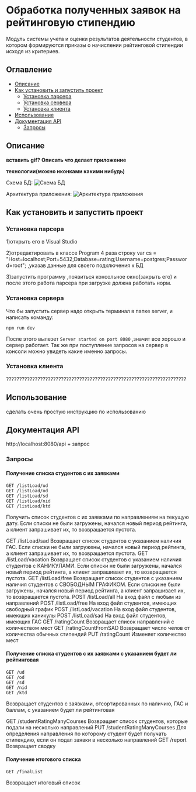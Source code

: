 # Обработка полученных заявок на рейтинговую стипендию
Модуль системы учета и оценки результатов деятельности студентов, в котором формируются приказы о начислении рейтинговой стипендии  исходя из критериев.

## Оглавление   
- [Описание](#Описание)
- [Как установить и запустить проект](#Установка)
    - [Установка парсера](#Парсер)
    - [Установка сервера](#Сервер)
    - [Установка клиента](#Клиент)
- [Использование](#Использование)
- [Документация API](#Документация_API)
    - [Запросы](#Запросы)

##  <a name="Описание"> Описание </a> 
**вставить gif?**
**Описать что делает приложение**

**технологии(можно иконками какими нибудь)**

Схема БД:
![Схема БД](https://github.com/KutenkovV/Student-Raiting/blob/Third-line/source/бд.png)

Архитектура приложения:
![Архитектура приложения](https://github.com/KutenkovV/Student-Raiting/blob/Third-line/source/fh%5Bbntrnehf%20ghbkj%3Btybz.png)


## <a name="Установка"> Как установить и запустить проект </a> 

### <a name="Парсер">  Установка парсера </a> 

1)открыть его в Visual Studio 

2)отредактировать в классе Program 4 раза строку var cs = "Host=localhost;Port=5432;Database=rating;Username=postgres;Password=root"; ,указав данные для своего подключения к БД 

3)запустить программу ,появиться консольное окно(закрыть его) и после этого работа парсера при загрузке должна работать норм.

### <a name="Сервер">  Установка сервера </a> 
Что бы запустить сервер надо открыть терминал в папке server, и написать команду: 
```
npm run dev
```
После этого вылезет `Server started on port 8080` ,значит все хорошо и сервер работает.
Так же при поступление запросов на сервер в консоли можно увидеть какие именно запросы.

### <a name="Клиент">  Установка клиента </a> 

?????????????????????????????????????????????????????????????????????

##  <a name="Использование">  Использование </a> 
сделать очень простую инструкцию по использованию

##  <a name="Документация_API">Документация API </a> 

http://localhost:8080/api + запрос


### <a name="Запросы">  Запросы </a> 

#### Получение списка студентов с их заявками

```
GET	/listLoad/ud
GET	/listLoad/od
GET	/listLoad/sd	
GET	/listLoad/nid	
GET	/listLoad/ktd
```	
Получить список студентов с их заявками по направлениям на текущую дату. Если списки не были загружены, начался новый период рейтинга, а клиент запрашивает их, то возвращается пустота.

	
GET	/listLoad/sad	Возвращает список студентов с указанием наличия ГАС. Если списки не были загружены, начался новый период рейтинга, а клиент запрашивает их, то возвращается пустота.
GET	/listLoad/vacation	Возвращает список студентов с указанием наличия студентов с КАНИКУЛАМИ. Если списки не были загружены, начался новый период рейтинга, а клиент запрашивает их, то возвращается пустота.
GET	/listLoad/free	Возвращает список студентов с указанием наличия студентов с СВОБОДНЫМ ГРАФИКОМ. Если списки не были загружены, начался новый период рейтинга, а клиент запрашивает их, то возвращается пустота.
POST	/listLoad/all	На вход файл с любым из направлений
POST	/listLoad/free	На вход файл студентов, имеющих свободный график
POST	/listLoad/vacation	На вход файл студентов, имеющих каникулы
POST	/listLoad/sad	На вход файл студентов, имеющих ГАС
GET	/ratingCount	Возвращает список направлений с количеством мест
GET	/ratingCountFromSAD	Возвращает число челов от количества обычных стипендий
PUT	/ratingCount	Изменяет количество мест 

#### Получение списка студентов с их заявками с указанием будет ли рейтинговая 

```
GET	/ud
GET	/od	
GET	/sd	
GET	/nid	
GET	/ktd	
```	
Возвращает студентов с заявками, отсортированных по наличию, ГАС и баллам, с указанием будет ли рейтинговая 
 
GET	/studentRatingManyCourses	Возвращает список студентов, которые подали на несколько направлений
PUT	/studentRatingManyCourses	Для определения направления по которому студент будет получать стипендию, если он подал заявки в несколько направлений
GET	/report	Возвращает сводку 

#### Получение итогового списка
```
GET	/finalList
```	
Возвращает итоговый список




   
